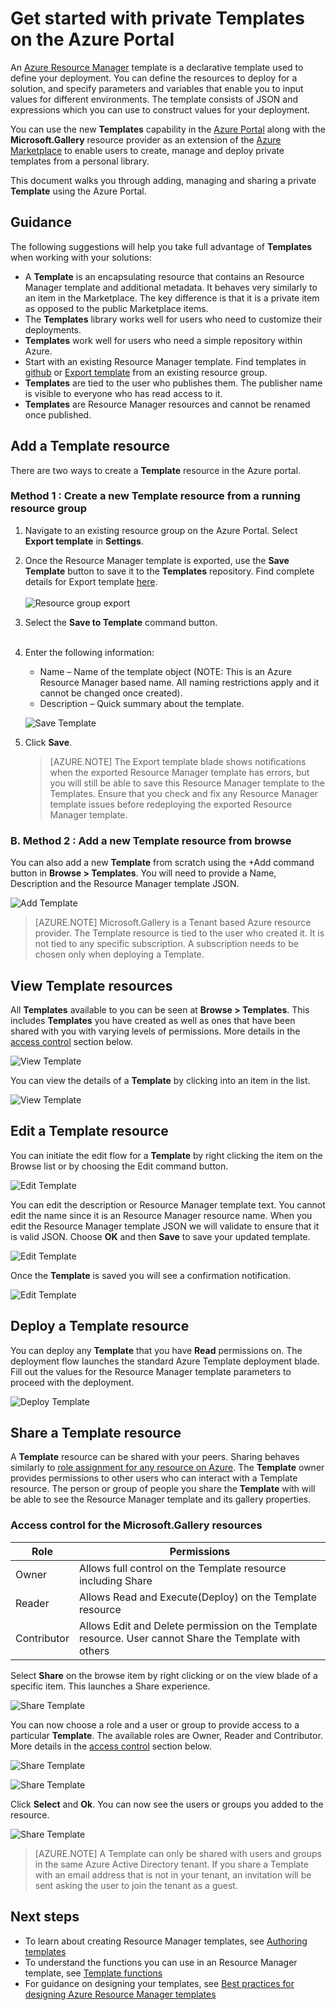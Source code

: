 <properties
   pageTitle="Get started with private Templates | Microsoft Azure"
   description="Add, manage and share your private templates using the Azure portal, the Azure CLI, or PowerShell."
   services="marketplace-customer"
   documentationCenter=""
   authors="VybavaRamadoss"
   manager="asimm"
   editor=""
   tags="marketplace, azure-resource-manager"
   keywords=""/>

<tags
   ms.service="marketplace"
   ms.devlang="na"
   ms.topic="get-started-article"
   ms.tgt_pltfrm="na"
   ms.workload="na"
   ms.date="05/18/2016"
   ms.author="vybavar"/>

# Get started with private Templates on the Azure Portal

An [Azure Resource Manager](../resource-group-authoring-templates.md) template is a declarative template used to define your deployment. You can define the resources to deploy for a solution, and specify parameters and variables that enable you to input values for different environments. The template consists of JSON and expressions which you can use to construct values for your deployment.

You can use the new **Templates** capability in the [Azure Portal](https://portal.azure.com) along with the **Microsoft.Gallery** resource provider as an extension of the [Azure Marketplace](https://azure.microsoft.com/marketplace/) to enable users to create, manage and deploy private templates from a personal library.

This document walks you through adding, managing and sharing a private **Template** using the Azure Portal.

## Guidance

The following suggestions will help you take full advantage of **Templates** when working with your solutions:

- A **Template** is an encapsulating resource that contains an Resource Manager template and additional metadata. It behaves very similarly to an item in the Marketplace. The key difference is that it is a private item as opposed to the public Marketplace items.
- The **Templates** library works well for users who need to customize their deployments.
- **Templates** work well for users who need a simple repository within Azure.
- Start with an existing Resource Manager template. Find templates in [github](https://github.com/Azure/azure-quickstart-templates) or [Export template](https://azure.microsoft.com/blog/export-template/) from an existing resource group.
- **Templates** are tied to the user who publishes them. The publisher name is visible to everyone who has read access to it.
- **Templates** are Resource Manager resources and cannot be renamed once published.

## Add a Template resource

There are two ways to create a **Template** resource in the Azure portal.

### Method 1 : Create a new Template resource from a running resource group

1. Navigate to an existing resource group on the Azure Portal. Select **Export template** in **Settings**.
2. Once the Resource Manager template is exported, use the **Save Template** button to save it to the **Templates** repository. Find complete details for Export template [here](https://azure.microsoft.com/blog/export-template/).
<br /><br />
![Resource group export](media/rg-export-portal1.PNG)  <br />

3. Select the **Save to Template** command button.
<br /><br />

4. Enter the following information:

    - Name – Name of the template object (NOTE: This is an Azure Resource Manager based name. All naming restrictions apply and it cannot be changed once created).
    - Description – Quick summary about the template.

    ![Save Template](media/save-template-portal1.PNG)  <br />

5. Click **Save**.

    > [AZURE.NOTE] The Export template blade shows notifications when the exported Resource Manager template has errors, but you will still be able to save this Resource Manager template to the Templates. Ensure that you check and fix any Resource Manager template issues before redeploying the exported Resource Manager template.

### B. Method 2 : Add a new Template resource from browse

You can also add a new **Template** from scratch using the +Add command button in **Browse > Templates**. You will need to provide a Name, Description and the Resource Manager template JSON.

![Add Template](media/add-template-portal1.PNG)  <br />

> [AZURE.NOTE] Microsoft.Gallery is a Tenant based Azure resource provider. The Template resource is tied to the user who created it. It is not tied to any specific subscription. A subscription needs to be chosen only when deploying a Template.

## View Template resources

All **Templates** available to you can be seen at **Browse > Templates**. This includes **Templates** you have created as well as ones that have been shared with you with varying levels of permissions. More details in the [access control](#access-control-for-a-tenant-resource-provider) section below.

![View Template](media/view-template-portal1.PNG)  <br />

You can view the details of a **Template** by clicking into an item in the list.

![View Template](media/view-template-portal2c.png)  <br />

## Edit a Template resource

You can initiate the edit flow for a **Template** by right clicking the item on the Browse list or by choosing the Edit command button.

![Edit Template](media/edit-template-portal1a.PNG)  <br />

You can edit the description or Resource Manager template text. You cannot edit the name since it is an Resource Manager resource name. When you edit the Resource Manager template JSON we will validate to ensure that it is valid JSON. Choose **OK** and then **Save** to save your updated template.

![Edit Template](media/edit-template-portal2a.PNG)  <br />

Once the **Template** is saved you will see a confirmation notification.

![Edit Template](media/edit-template-portal3b.png)  <br />

## Deploy a Template resource

You can deploy any **Template** that you have **Read** permissions on. The deployment flow launches the standard Azure Template deployment blade. Fill out the values for the Resource Manager template parameters to proceed with the deployment.

![Deploy Template](media/deploy-template-portal1b.png)  <br />

## Share a Template resource

A **Template** resource can be shared with your peers. Sharing behaves similarly to [role assignment for any resource on Azure](../active-directory/role-based-access-control-configure.md). The **Template** owner provides permissions to other users who can interact with a Template resource. The person or group of people you share the **Template** with will be able to see the Resource Manager template and its gallery properties.

### Access control for the Microsoft.Gallery resources

Role | Permissions
---|----
Owner | Allows full control on the Template resource including Share
Reader | Allows Read and Execute(Deploy) on the Template resource
Contributor | Allows Edit and Delete permission on the Template resource. User cannot Share the Template with others

Select **Share** on the browse item by right clicking or on the view blade of a specific item. This launches a Share experience.

![Share Template](media/share-template-portal1a.png)  <br />

 You can now choose a role and a user or group to provide access to a particular **Template**. The available roles are Owner, Reader and Contributor. More details in the [access control](#access-control-for-a-tenant-resource-provider) section below.

![Share Template](media/share-template-portal2b.png)  <br />

![Share Template](media/share-template-portal3b.png)  <br />

Click **Select** and **Ok**. You can now see the users or groups you added to the resource.

![Share Template](media/share-template-portal4b.png)  <br />

> [AZURE.NOTE] A Template can only be shared with users and groups in the same Azure Active Directory tenant. If you share a Template with an email address that is not in your tenant, an invitation will be sent asking the user to join the tenant as a guest.

## Next steps

- To learn about creating Resource Manager templates, see [Authoring templates](../resource-group-authoring-templates.md)
- To understand the functions you can use in an Resource Manager template, see [Template functions](../resource-group-template-functions.md)
- For guidance on designing your templates, see [Best practices for designing Azure Resource Manager templates](../best-practices-resource-manager-design-templates.md)
